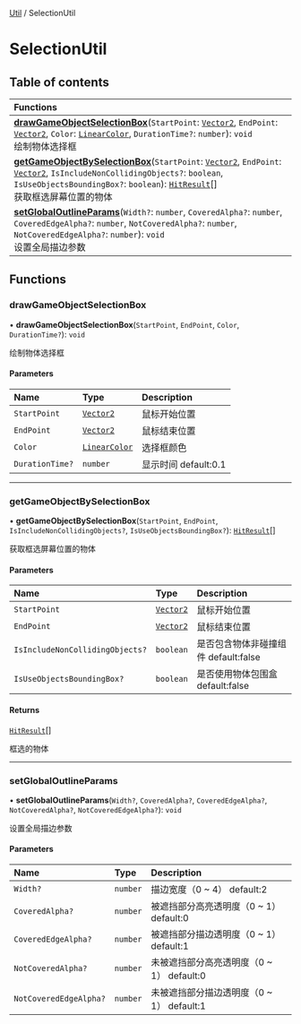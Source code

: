 [Util](Util.Util.md) / SelectionUtil

# SelectionUtil <Badge type="tip" text="Namespace" /> <Score text="SelectionUtil" />

## Table of contents

| Functions |
| :-----|
| **[drawGameObjectSelectionBox](Util.SelectionUtil.md#drawgameobjectselectionbox)**(`StartPoint`: [`Vector2`](../classes/Type.Vector2.md), `EndPoint`: [`Vector2`](../classes/Type.Vector2.md), `Color`: [`LinearColor`](../classes/Type.LinearColor.md), `DurationTime?`: `number`): `void` <br> 绘制物体选择框|
| **[getGameObjectBySelectionBox](Util.SelectionUtil.md#getgameobjectbyselectionbox)**(`StartPoint`: [`Vector2`](../classes/Type.Vector2.md), `EndPoint`: [`Vector2`](../classes/Type.Vector2.md), `IsIncludeNonCollidingObjects?`: `boolean`, `IsUseObjectsBoundingBox?`: `boolean`): [`HitResult`](../classes/Gameplay.HitResult.md)[] <br> 获取框选屏幕位置的物体|
| **[setGlobalOutlineParams](Util.SelectionUtil.md#setglobaloutlineparams)**(`Width?`: `number`, `CoveredAlpha?`: `number`, `CoveredEdgeAlpha?`: `number`, `NotCoveredAlpha?`: `number`, `NotCoveredEdgeAlpha?`: `number`): `void` <br> 设置全局描边参数|

## Functions

### drawGameObjectSelectionBox <Score text="drawGameObjectSelectionBox" /> 

• **drawGameObjectSelectionBox**(`StartPoint`, `EndPoint`, `Color`, `DurationTime?`): `void` <Badge type="tip" text="client" />

绘制物体选择框


#### Parameters

| Name | Type | Description |
| :------ | :------ | :------ |
| `StartPoint` | [`Vector2`](../classes/Type.Vector2.md) | 鼠标开始位置 |
| `EndPoint` | [`Vector2`](../classes/Type.Vector2.md) | 鼠标结束位置 |
| `Color` | [`LinearColor`](../classes/Type.LinearColor.md) | 选择框颜色 |
| `DurationTime?` | `number` | 显示时间 default:0.1 |


___

### getGameObjectBySelectionBox <Score text="getGameObjectBySelectionBox" /> 

• **getGameObjectBySelectionBox**(`StartPoint`, `EndPoint`, `IsIncludeNonCollidingObjects?`, `IsUseObjectsBoundingBox?`): [`HitResult`](../classes/Gameplay.HitResult.md)[] <Badge type="tip" text="client" />

获取框选屏幕位置的物体


#### Parameters

| Name | Type | Description |
| :------ | :------ | :------ |
| `StartPoint` | [`Vector2`](../classes/Type.Vector2.md) | 鼠标开始位置 |
| `EndPoint` | [`Vector2`](../classes/Type.Vector2.md) | 鼠标结束位置 |
| `IsIncludeNonCollidingObjects?` | `boolean` | 是否包含物体非碰撞组件 default:false |
| `IsUseObjectsBoundingBox?` | `boolean` | 是否使用物体包围盒 default:false |

#### Returns

[`HitResult`](../classes/Gameplay.HitResult.md)[]

框选的物体

___

### setGlobalOutlineParams <Score text="setGlobalOutlineParams" /> 

• **setGlobalOutlineParams**(`Width?`, `CoveredAlpha?`, `CoveredEdgeAlpha?`, `NotCoveredAlpha?`, `NotCoveredEdgeAlpha?`): `void` <Badge type="tip" text="client" />

设置全局描边参数


#### Parameters

| Name | Type | Description |
| :------ | :------ | :------ |
| `Width?` | `number` | 描边宽度（0 ~ 4） default:2 |
| `CoveredAlpha?` | `number` | 被遮挡部分高亮透明度（0 ~ 1） default:0 |
| `CoveredEdgeAlpha?` | `number` | 被遮挡部分描边透明度（0 ~ 1） default:1 |
| `NotCoveredAlpha?` | `number` | 未被遮挡部分高亮透明度（0 ~ 1） default:0 |
| `NotCoveredEdgeAlpha?` | `number` | 未被遮挡部分描边透明度（0 ~ 1） default:1 |


